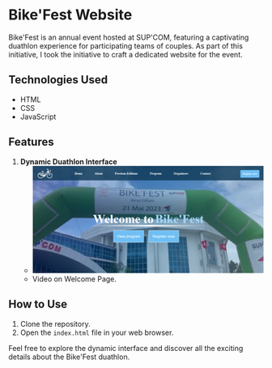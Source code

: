 # Bike'Fest Website

Bike'Fest is an annual event hosted at SUP'COM, featuring a captivating duathlon experience for participating teams of couples. As part of this initiative, I took the initiative to craft a dedicated website for the event.

## Technologies Used
- HTML
- CSS
- JavaScript

## Features
1. **Dynamic Duathlon Interface**
   - ![Welcome Page](Images/Readme/bikefest1.png)
   - Video on Welcome Page.

## How to Use
1. Clone the repository.
2. Open the `index.html` file in your web browser.

Feel free to explore the dynamic interface and discover all the exciting details about the Bike'Fest duathlon.

